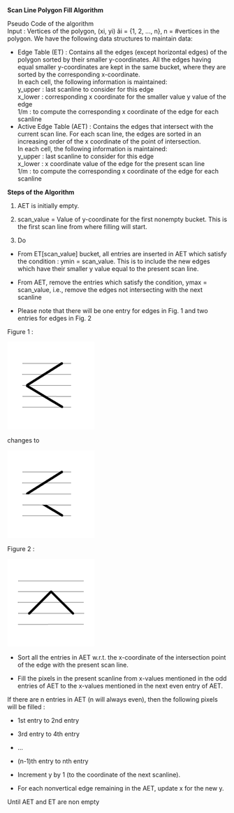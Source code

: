 **Scan Line Polygon Fill Algorithm**  

Pseudo Code of the algorithm  
Input : Vertices of the polygon, (xi, yi) âi = {1, 2, ..., n}, n = #vertices in the polygon. We have the following data structures to maintain data:     

- Edge Table (ET) : Contains all the edges (except horizontal edges) of the polygon sorted by their smaller y-coordinates. All the edges having equal smaller y-coordinates are kept in the same bucket, where they are sorted by the corresponding x-coordinate.  
    In each cell, the following information is maintained:  
        y_upper : last scanline to consider for this edge    
        x_lower : corresponding x coordinate for the smaller value y value of the edge    
        1/m : to compute the corresponding x coordinate of the edge for each scanline     
- Active Edge Table (AET) : Contains the edges that intersect with the current scan line. For each scan line, the edges are sorted in an increasing order of the x coordinate of the point of intersection.  
    In each cell, the following information is maintained:  
        y_upper : last scanline to consider for this edge  
        x_lower : x coordinate value of the edge for the present scan line  
        1/m : to compute the corresponding x coordinate of the edge for each scanline  

**Steps of the Algorithm**  

1. AET is initially empty.  

2. scan_value = Value of y-coordinate for the first nonempty bucket. This is the first scan line from where filling will start.  

3. Do  
        	
- From ET[scan_value] bucket, all entries are inserted in AET which satisfy the condition : ymin = scan_value. This is to include the new edges which have their smaller y value equal to the present scan line.  
       	
- From AET, remove the entries which satisfy the condition, ymax = scan_value, i.e., remove the edges not intersecting with the next scanline  

- Please note that there will be one entry for edges in Fig. 1 and two entries for edges in Fig. 2  

Figure 1 :   
 
<img src="images/image1.png">  

changes to 

<img src="images/image3.png">
       
Figure 2 :   

<img src="images/image2.png">
        	
        	
- Sort all the entries in AET w.r.t. the x-coordinate of the intersection point of the edge with the present scan line.  
        	
- Fill the pixels in the present scanline from x-values mentioned in the odd entries of AET to the x-values mentioned in the next even entry of AET.  

If there are n entries in AET (n will always even), then the following pixels will be filled :  

 
- 1st entry to 2nd entry

- 3rd entry to 4th entry
 
- ... 

- (n-1)th entry to nth entry

            	
- Increment y by 1 (to the coordinate of the next scanline).  

- For each nonvertical edge remaining in the AET, update x for the new y.  

Until AET and ET are non empty  



